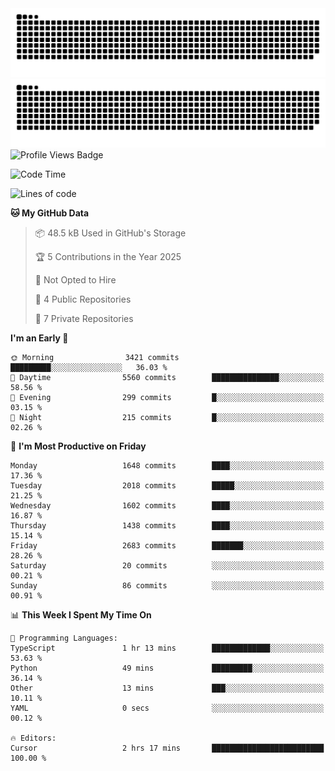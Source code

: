 <img src="https://github.com/nielsbaggerman/nielsbaggerman/blob/output/github-contribution-grid-snake.svg#gh-light-mode-only" alt="GitHub Snake Light">
<img src="https://github.com/nielsbaggerman/nielsbaggerman/blob/output/github-contribution-grid-snake-dark.svg#gh-dark-mode-only" alt="GitHub Snake Dark">
<img src="https://komarev.com/ghpvc/?username=nielsbaggerman&amp;label=Profile+Views" alt="Profile Views Badge" />

<!--START_SECTION:waka-->
![Code Time](http://img.shields.io/badge/Code%20Time-2%2C347%20hrs%2039%20mins-blue)

![Lines of code](https://img.shields.io/badge/From%20Hello%20World%20I%27ve%20Written-11.0%20million%20lines%20of%20code-blue)

**🐱 My GitHub Data** 

> 📦 48.5 kB Used in GitHub's Storage 
 > 
> 🏆 5 Contributions in the Year 2025
 > 
> 🚫 Not Opted to Hire
 > 
> 📜 4 Public Repositories 
 > 
> 🔑 7 Private Repositories 
 > 
**I'm an Early 🐤** 

```text
🌞 Morning                3421 commits        █████████░░░░░░░░░░░░░░░░   36.03 % 
🌆 Daytime                5560 commits        ███████████████░░░░░░░░░░   58.56 % 
🌃 Evening                299 commits         █░░░░░░░░░░░░░░░░░░░░░░░░   03.15 % 
🌙 Night                  215 commits         █░░░░░░░░░░░░░░░░░░░░░░░░   02.26 % 
```
📅 **I'm Most Productive on Friday** 

```text
Monday                   1648 commits        ████░░░░░░░░░░░░░░░░░░░░░   17.36 % 
Tuesday                  2018 commits        █████░░░░░░░░░░░░░░░░░░░░   21.25 % 
Wednesday                1602 commits        ████░░░░░░░░░░░░░░░░░░░░░   16.87 % 
Thursday                 1438 commits        ████░░░░░░░░░░░░░░░░░░░░░   15.14 % 
Friday                   2683 commits        ███████░░░░░░░░░░░░░░░░░░   28.26 % 
Saturday                 20 commits          ░░░░░░░░░░░░░░░░░░░░░░░░░   00.21 % 
Sunday                   86 commits          ░░░░░░░░░░░░░░░░░░░░░░░░░   00.91 % 
```


📊 **This Week I Spent My Time On** 

```text
💬 Programming Languages: 
TypeScript               1 hr 13 mins        █████████████░░░░░░░░░░░░   53.63 % 
Python                   49 mins             █████████░░░░░░░░░░░░░░░░   36.14 % 
Other                    13 mins             ███░░░░░░░░░░░░░░░░░░░░░░   10.11 % 
YAML                     0 secs              ░░░░░░░░░░░░░░░░░░░░░░░░░   00.12 % 

🔥 Editors: 
Cursor                   2 hrs 17 mins       █████████████████████████   100.00 % 
```


<!--END_SECTION:waka-->
